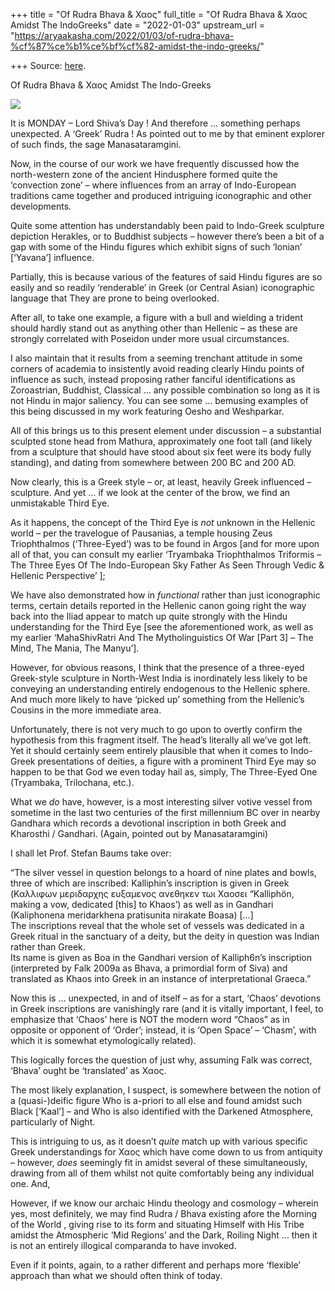 +++
title = "Of Rudra Bhava & Χαος"
full_title = "Of Rudra Bhava & Χαος Amidst The IndoGreeks"
date = "2022-01-03"
upstream_url = "https://aryaakasha.com/2022/01/03/of-rudra-bhava-%cf%87%ce%b1%ce%bf%cf%82-amidst-the-indo-greeks/"

+++
Source: [here](https://aryaakasha.com/2022/01/03/of-rudra-bhava-%cf%87%ce%b1%ce%bf%cf%82-amidst-the-indo-greeks/).

Of Rudra Bhava & Χαος Amidst The Indo-Greeks

![](https://aryaakasha.files.wordpress.com/2022/01/270252392_10165903566840574_4845628419465476513_n.jpg?w=562)

It is MONDAY – Lord Shiva’s Day ! And therefore … something perhaps
unexpected. A ‘Greek’ Rudra ! As pointed out to me by that eminent
explorer of such finds, the sage Manasataramgini.

Now, in the course of our work we have frequently discussed how the
north-western zone of the ancient Hindusphere formed quite the
‘convection zone’ – where influences from an array of Indo-European
traditions came together and produced intriguing iconographic and other
developments.

Quite some attention has understandably been paid to Indo-Greek
sculpture depiction Herakles, or to Buddhist subjects – however there’s
been a bit of a gap with some of the Hindu figures which exhibit signs
of such ‘Ionian’ \[‘Yavana’\] influence.

Partially, this is because various of the features of said Hindu figures
are so easily and so readily ‘renderable’ in Greek (or Central Asian)
iconographic language that They are prone to being overlooked.

After all, to take one example, a figure with a bull and wielding a
trident should hardly stand out as anything other than Hellenic – as
these are strongly correlated with Poseidon under more usual
circumstances.

I also maintain that it results from a seeming trenchant attitude in
some corners of academia to insistently avoid reading clearly Hindu
points of influence as such, instead proposing rather fanciful
identifications as Zoroastrian, Buddhist, Classical … any possible
combination so long as it is not Hindu in major saliency. You can see
some … bemusing examples of this being discussed in my work featuring
Oesho and Weshparkar.

All of this brings us to this present element under discussion – a
substantial sculpted stone head from Mathura, approximately one foot
tall (and likely from a sculpture that should have stood about six feet
were its body fully standing), and dating from somewhere between 200 BC
and 200 AD.

Now clearly, this is a Greek style – or, at least, heavily Greek
influenced – sculpture. And yet … if we look at the center of the brow,
we find an unmistakable Third Eye.

As it happens, the concept of the Third Eye is *not* unknown in the
Hellenic world – per the travelogue of Pausanias, a temple housing Zeus
Triophthalmos (‘Three-Eyed’) was to be found in Argos \[and for more
upon all of that, you can consult my earlier ‘Tryambaka Triophthalmos
Triformis – The Three Eyes Of The Indo-European Sky Father As Seen
Through Vedic & Hellenic Perspective’ \];

We have also demonstrated how in *functional* rather than just
iconographic terms, certain details reported in the Hellenic canon going
right the way back into the Iliad appear to match up quite strongly with
the Hindu understanding for the Third Eye \[see the aforementioned work,
as well as my earlier ‘MahaShivRatri And The Mytholinguistics Of War
\[Part 3\] – The Mind, The Mania, The Manyu’\].

However, for obvious reasons, I think that the presence of a three-eyed
Greek-style sculpture in North-West India is inordinately less likely to
be conveying an understanding entirely endogenous to the Hellenic
sphere. And much more likely to have ‘picked up’ something from the
Hellenic’s Cousins in the more immediate area.

Unfortunately, there is not very much to go upon to overtly confirm the
hypothesis from this fragment itself. The head’s literally all we’ve got
left. Yet it should certainly seem entirely plausible that when it comes
to Indo-Greek presentations of deities, a figure with a prominent Third
Eye may so happen to be that God we even today hail as, simply, The
Three-Eyed One (Tryambaka, Trilochana, etc.).

What we *do* have, however, is a most interesting silver votive vessel
from sometime in the last two centuries of the first millennium BC over
in nearby Gandhara which records a devotional inscription in both Greek
and Kharosthi / Gandhari. (Again, pointed out by Manasataramgini)

I shall let Prof. Stefan Baums take over:

“The silver vessel in question belongs to a hoard of nine plates and
bowls, three of which are inscribed: Kalliphin’s inscription is given in
Greek (Καλλιφων µεριδαρχης ευξαμενος ανεθηκεν τωι Χαοσει “Kalliphön,
making a vow, dedicated \[this\] to Khaos’) as well as in Gandhari
(Kaliphonena meridarkhena pratisunita nirakate Boasa) \[…\]  
The inscriptions reveal that the whole set of vessels was dedicated in a
Greek ritual in the sanctuary of a deity, but the deity in question was
Indian rather than Greek.  
Its name is given as Boa in the Gandhari version of Kalliph6n’s
inscription (interpreted by Falk 2009a as Bhava, a primordial form of
Siva) and translated as Khaos into Greek in an instance of
interpretational Graeca.”

Now this is … unexpected, in and of itself – as for a start, ‘Chaos’
devotions in Greek inscriptions are vanishingly rare (and it is vitally
important, I feel, to emphasize that ‘Chaos’ here is NOT the modern word
“Chaos” as in opposite or opponent of ‘Order’; instead, it is ‘Open
Space’ – ‘Chasm’, with which it is somewhat etymologically related).

This logically forces the question of just why, assuming Falk was
correct, ‘Bhava’ ought be ‘translated’ as Χαος.

The most likely explanation, I suspect, is somewhere between the notion
of a (quasi-)deific figure Who is a-priori to all else and found amidst
such Black \[‘Kaal’\] – and Who is also identified with the Darkened
Atmosphere, particularly of Night.

This is intriguing to us, as it doesn’t *quite* match up with various
specific Greek understandings for Χαος which have come down to us from
antiquity – however, *does* seemingly fit in amidst several of these
simultaneously, drawing from all of them whilst not quite comfortably
being any individual one. And,

However, if we know our archaic Hindu theology and cosmology – wherein
yes, most definitely, we may find Rudra / Bhava existing afore the
Morning of the World , giving rise to its form and situating Himself
with His Tribe amidst the Atmospheric ‘Mid Regions’ and the Dark,
Roiling Night … then it is not an entirely illogical comparanda to have
invoked.

Even if it points, again, to a rather different and perhaps more
‘flexible’ approach than what we should often think of today.
